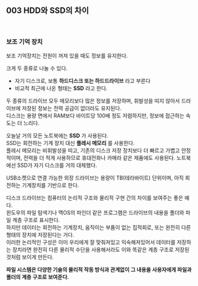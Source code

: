 ## 003 HDD와 SSD의 차이

<br>

### 보조 기억 장치

보조 기억장치는 전원이 꺼져 있을 때도 정보를 유지한다.

크게 두 종류로 나눌 수 있다.

- 자기 디스크로, 보통 **하드디스크 또는 하드드라이브** 라고 부른다
- 비교적 최근에 나온 형태는 **SSD** 라고 한다.

두 종류의 드라이브 모두 메모리보다 많은 정보를 저장하며, 휘발성을 띠지 않아서 드라이브에 저장된 정보는 전력 공급이 없더라도 유지된다.<br>
디스크는 용량 면에서 RAM보다 바이트당 100배 정도 저렴하지만, 정보에 접근하는 속도는 더 느리다.

오늘날 거의 모든 노트북에는 **SSD** 가 사용된다.<br>
SSD는 회전하는 기계 장치 대신 **플레시 메모리** 를 사용한다.<br>
플레시 메모리는 비휘발성을 띠고, 기존의 디스크 저장 장치보다 더 빠르고 가볍고 안정적이며, 전력을 더 적게 사용하므로 휴대전화나 카메라 같은 제품에도 사용된다. 노트북에선 SSD가 자기 디스크를 거의 대체했다.

USB소켓으로 연결 가능한 외장 드라이브는 용량이 TB(테라바이트) 단위이며, 아직 회전하는 기계장치를 기반으로 한다.

디스크 드라이브는 컴퓨터의 논리적 구조와 물리적 구현 간의 차이를 보여주는 좋은 예다.<br>
윈도우의 파일 탐색기나 맥OS의 파인더 같은 프로그램은 드라이브의 내용을 폴더와 파일 계층 구조로 표시한다.<br>
하지만 데이터는 회전하는 기계장치, 움직이는 부품이 없는 집적회로, 또는 완전히 다른 형태의 장치에 저장된다는 거다.<br>
이러한 논리적인 구성은 이미 우리에게 잘 맞춰져있고 익숙해져있어서 데이터를 저장하는 장치라면 완전히 다른 물리적 수단을 사용해서라도 이와 똑같은 계층 구조로 저장된 것처럼 보이게 만든다.<br>

**파일 시스템은 다양한 기술의 물리적 작동 방식과 관계없이 그 내용을 사용자에게 파일과 폴더의 계층 구조로 보여준다.**

